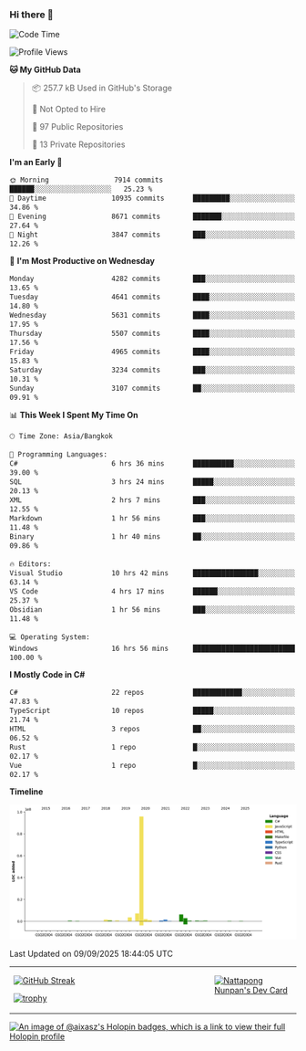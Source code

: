 ### Hi there 👋

<!--START_SECTION:waka-->
![Code Time](http://img.shields.io/badge/Code%20Time-2%2C559%20hrs%2039%20mins-blue)

![Profile Views](http://img.shields.io/badge/Profile%20Views-0-blue)

**🐱 My GitHub Data** 

> 📦 257.7 kB Used in GitHub's Storage 
 > 
> 🚫 Not Opted to Hire
 > 
> 📜 97 Public Repositories 
 > 
> 🔑 13 Private Repositories 
 > 
**I'm an Early 🐤** 

```text
🌞 Morning                7914 commits        ██████░░░░░░░░░░░░░░░░░░░   25.23 % 
🌆 Daytime                10935 commits       █████████░░░░░░░░░░░░░░░░   34.86 % 
🌃 Evening                8671 commits        ███████░░░░░░░░░░░░░░░░░░   27.64 % 
🌙 Night                  3847 commits        ███░░░░░░░░░░░░░░░░░░░░░░   12.26 % 
```
📅 **I'm Most Productive on Wednesday** 

```text
Monday                   4282 commits        ███░░░░░░░░░░░░░░░░░░░░░░   13.65 % 
Tuesday                  4641 commits        ████░░░░░░░░░░░░░░░░░░░░░   14.80 % 
Wednesday                5631 commits        ████░░░░░░░░░░░░░░░░░░░░░   17.95 % 
Thursday                 5507 commits        ████░░░░░░░░░░░░░░░░░░░░░   17.56 % 
Friday                   4965 commits        ████░░░░░░░░░░░░░░░░░░░░░   15.83 % 
Saturday                 3234 commits        ███░░░░░░░░░░░░░░░░░░░░░░   10.31 % 
Sunday                   3107 commits        ██░░░░░░░░░░░░░░░░░░░░░░░   09.91 % 
```


📊 **This Week I Spent My Time On** 

```text
🕑︎ Time Zone: Asia/Bangkok

💬 Programming Languages: 
C#                       6 hrs 36 mins       ██████████░░░░░░░░░░░░░░░   39.00 % 
SQL                      3 hrs 24 mins       █████░░░░░░░░░░░░░░░░░░░░   20.13 % 
XML                      2 hrs 7 mins        ███░░░░░░░░░░░░░░░░░░░░░░   12.55 % 
Markdown                 1 hr 56 mins        ███░░░░░░░░░░░░░░░░░░░░░░   11.48 % 
Binary                   1 hr 40 mins        ██░░░░░░░░░░░░░░░░░░░░░░░   09.86 % 

🔥 Editors: 
Visual Studio            10 hrs 42 mins      ████████████████░░░░░░░░░   63.14 % 
VS Code                  4 hrs 17 mins       ██████░░░░░░░░░░░░░░░░░░░   25.37 % 
Obsidian                 1 hr 56 mins        ███░░░░░░░░░░░░░░░░░░░░░░   11.48 % 

💻 Operating System: 
Windows                  16 hrs 56 mins      █████████████████████████   100.00 % 
```

**I Mostly Code in C#** 

```text
C#                       22 repos            ████████████░░░░░░░░░░░░░   47.83 % 
TypeScript               10 repos            █████░░░░░░░░░░░░░░░░░░░░   21.74 % 
HTML                     3 repos             ██░░░░░░░░░░░░░░░░░░░░░░░   06.52 % 
Rust                     1 repo              █░░░░░░░░░░░░░░░░░░░░░░░░   02.17 % 
Vue                      1 repo              █░░░░░░░░░░░░░░░░░░░░░░░░   02.17 % 
```



**Timeline**

![Lines of Code chart](https://raw.githubusercontent.com/aixasz/aixasz/main/assets/bar_graph.png)


 Last Updated on 09/09/2025 18:44:05 UTC
<!--END_SECTION:waka-->

<table>
<tr>
<td width="70%" valign="top">
 
 [![GitHub Streak](http://github-readme-streak-stats.herokuapp.com?user=aixasz&theme=github-dark&hide_border=true&date_format=%5BY%20%5DM%20j)](https://git.io/streak-stats)

 [![trophy](https://github-profile-trophy.vercel.app/?username=aixasz&theme=onedark)](https://github.com/ryo-ma/github-profile-trophy)
 </td>
<td width="30%" valign="top">
 
<a href="https://app.daily.dev/aixasz"><img src="https://api.daily.dev/devcards/403207936e6547c9a85ea449e9f3abe8.png?r=re8" alt="Nattapong Nunpan's Dev Card"/></a>

 </td>
</tr>
</table>

[![An image of @aixasz's Holopin badges, which is a link to view their full Holopin profile](https://holopin.me/aixasz)](https://holopin.io/@aixasz)
 
